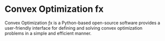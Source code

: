 # Convex Optimization fx
 Convex Optimization ƒx is a Python-based open-source software provides a user-friendly interface for defining and solving convex optimization problems in a simple and efficient manner. 
